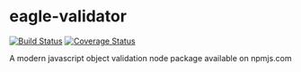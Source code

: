 # eagle-validator
[![Build Status](https://travis-ci.org/swaibat/eagle-validator.svg?branch=master)](https://travis-ci.org/swaibat/eagle-validator)
[![Coverage Status](https://coveralls.io/repos/github/swaibat/eagle-validator/badge.svg?branch=master)](https://coveralls.io/github/swaibat/eagle-validator?branch=master)

A modern javascript object validation node package available on npmjs.com
